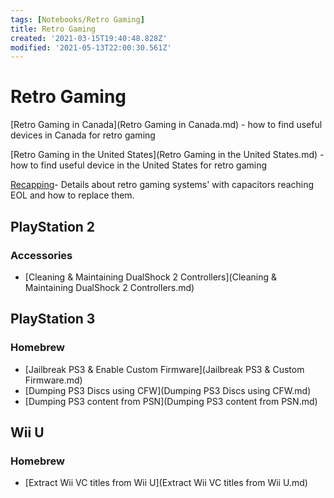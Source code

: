 ```yaml
---
tags: [Notebooks/Retro Gaming]
title: Retro Gaming
created: '2021-03-15T19:40:48.828Z'
modified: '2021-05-13T22:00:30.561Z'
---
```


# Retro Gaming

[Retro Gaming in Canada](Retro Gaming in Canada.md) - how to find useful devices in Canada for retro gaming

[Retro Gaming in the United States](Retro Gaming in the United States.md) - how to find useful device in the United States for retro gaming

[Recapping](Recapping.md)- Details about retro gaming systems' with capacitors reaching EOL and how to replace them.

## PlayStation 2

### Accessories

* [Cleaning & Maintaining DualShock 2 Controllers](Cleaning & Maintaining DualShock 2 Controllers.md)

## PlayStation 3

### Homebrew
* [Jailbreak PS3 & Enable Custom Firmware](Jailbreak PS3 & Custom Firmware.md)
* [Dumping PS3 Discs using CFW](Dumping PS3 Discs using CFW.md)
* [Dumping PS3 content from PSN](Dumping PS3 content from PSN.md)

## Wii U

### Homebrew 
* [Extract Wii VC titles from Wii U](Extract Wii VC titles from Wii U.md)
